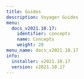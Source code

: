 ```yaml
---
title: Guides
description: Voyager Guides
menu:
  docs_v2021.10.17:
    identifier: concepts
    name: Concepts
    weight: 20
menu_name: docs_v2021.10.17
info:
  installer: v2021.10.17
  version: v2021.10.17
---
```


